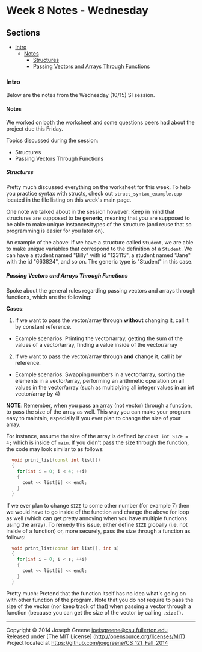# Week 8 Notes - Wednesday

## Sections
- [Intro](#intro)
  - [Notes](#notes)
    - [Structures](#structures)
    - [Passing Vectors and Arrays Through Functions](#passing-vectors-and-arrays-through-functions)
  
### Intro
Below are the notes from the Wednesday (10/15) SI session.

#### Notes
We worked on both the worksheet and some questions peers had about the project due this Friday. 

Topics discussed during the session:
- Structures
- Passing Vectors Through Functions

##### Structures
Pretty much discussed everything on the worksheet for this week. To help you practice syntax with 
structs, check out `struct_syntax_example.cpp` located in the file listing on this week's main page.

One note we talked about in the session however: Keep in mind that structures are supposed to be 
__generic__, meaning that you are supposed to be able to make unique instances/types of the structure 
(and reuse that so programming is easier for you later on).

An example of the above: If we have a structure called `Student`, we are able to make unique variables that 
correspond to the definition of a `Student`. We can have a student named "Billy" with id "123115", 
a student named "Jane" with the id "663824", and so on. The generic type is "Student" in this case.

##### Passing Vectors and Arrays Through Functions
Spoke about the general rules regarding passing vectors and arrays through functions, which are the following:

__Cases__:

1. If we want to pass the vector/array through __without__ changing it, call it by constant reference.
- Example scenarios: Printing the vector/array, getting the sum of the values of a vector/array, finding 
a value inside of the vector/array

2. If we want to pass the vector/array through __and__ change it, call it by reference.
- Example scenarios: Swapping numbers in a vector/array, sorting the elements in a vector/array, performing an 
arithmetic operation on all values in the vector/array (such as multiplying all integer values in an int vector/array 
by 4)

__NOTE__: Remember, when you pass an array (not vector) through a function, to pass the size of the array as well. 
This way you can make your program easy to maintain, especially if you ever plan to change the size of your array. 

For instance, assume the size of the array is defined by `const int SIZE = 4;` which is inside of `main`. If you 
didn't pass the size through the function, the code may look similar to as follows:
```C++
  void print_list(const int list[])
  {
    for(int i = 0; i < 4; ++i)
    {
      cout << list[i] << endl;
    }
  }
```

If we ever plan to change `SIZE` to some other number (for example 7) then we would have to go inside of the function and change 
the above for loop as well (which can get pretty annoying when you have multiple functions using the array). To remedy this issue, 
either define `SIZE` globally (i.e. not inside of a function) or, more securely, pass the size through a function as follows:
```C++
  void print_list(const int list[], int s)
  {
    for(int i = 0; i < s; ++i)
    {
      cout << list[i] << endl;
    }
  }
```

Pretty much: Pretend that the function itself has no idea what's going on with other function of the program. Note that you do not 
require to pass the size of the vector (nor keep track of that) when passing a vector through a function (because you can get the 
size of the vector by calling `.size()`.

-------------------------------------------------------------------------------

Copyright &copy; 2014 Joseph Greene <joeisgreene@csu.fullerton.edu>  
Released under [The MIT License] (http://opensource.org/licenses/MIT)  
Project located at <https://github.com/joegreene/CS_121_Fall_2014>